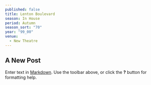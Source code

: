 ```yaml
---
published: false
title: Lenton Boulevard
season: In House
period: Autumn
season_sort: "70"
year: "99_00"
venue: 
  - New Theatre
---
```


## A New Post

Enter text in [Markdown](http://daringfireball.net/projects/markdown/). Use the toolbar above, or click the **?** button for formatting help.
